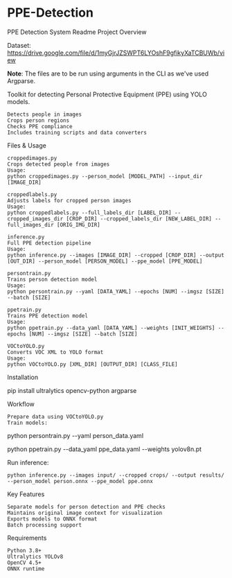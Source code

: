 # PPE-Detection

PPE Detection System Readme
Project Overview

Dataset: https://drive.google.com/file/d/1myGjrJZSWPT6LYOshF9gfikyXaTCBUWb/view

**Note**: The files are to be run using arguments in the CLI as we've used Argparse.

Toolkit for detecting Personal Protective Equipment (PPE) using YOLO models.

    Detects people in images
    Crops person regions
    Checks PPE compliance
    Includes training scripts and data converters

Files & Usage

    croppedimages.py
    Crops detected people from images
    Usage:
    python croppedimages.py --person_model [MODEL_PATH] --input_dir [IMAGE_DIR]

    croppedlabels.py
    Adjusts labels for cropped person images
    Usage:
    python croppedlabels.py --full_labels_dir [LABEL_DIR] --cropped_images_dir [CROP_DIR] --cropped_labels_dir [NEW_LABEL_DIR] --full_images_dir [ORIG_IMG_DIR]

    inference.py
    Full PPE detection pipeline
    Usage:
    python inference.py --images [IMAGE_DIR] --cropped [CROP_DIR] --output [OUT_DIR] --person_model [PERSON_MODEL] --ppe_model [PPE_MODEL]

    persontrain.py
    Trains person detection model
    Usage:
    python persontrain.py --yaml [DATA_YAML] --epochs [NUM] --imgsz [SIZE] --batch [SIZE]

    ppetrain.py
    Trains PPE detection model
    Usage:
    python ppetrain.py --data_yaml [DATA_YAML] --weights [INIT_WEIGHTS] --epochs [NUM] --imgsz [SIZE] --batch [SIZE]

    VOCtoYOLO.py
    Converts VOC XML to YOLO format
    Usage:
    python VOCtoYOLO.py [XML_DIR] [OUTPUT_DIR] [CLASS_FILE]

Installation

pip install ultralytics opencv-python argparse  

Workflow

    Prepare data using VOCtoYOLO.py
    Train models:

python persontrain.py --yaml person_data.yaml  

python ppetrain.py --data_yaml ppe_data.yaml --weights yolov8n.pt  

Run inference:

    python inference.py --images input/ --cropped crops/ --output results/ --person_model person.onnx --ppe_model ppe.onnx  

Key Features

    Separate models for person detection and PPE checks
    Maintains original image context for visualization
    Exports models to ONNX format
    Batch processing support

Requirements

    Python 3.8+
    Ultralytics YOLOv8
    OpenCV 4.5+
    ONNX runtime
